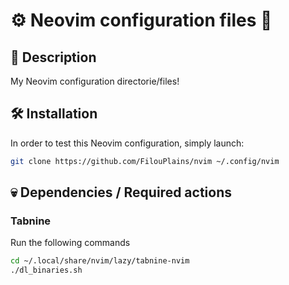 # ⚙️ Neovim configuration files 🤌

## 📝 Description

My Neovim configuration directorie/files!

## 🛠 Installation

In order to test this Neovim configuration, simply launch:

```bash
git clone https://github.com/FilouPlains/nvim ~/.config/nvim
```

## 💀 Dependencies / Required actions

### Tabnine

Run the following commands

```bash
cd ~/.local/share/nvim/lazy/tabnine-nvim
./dl_binaries.sh
```
